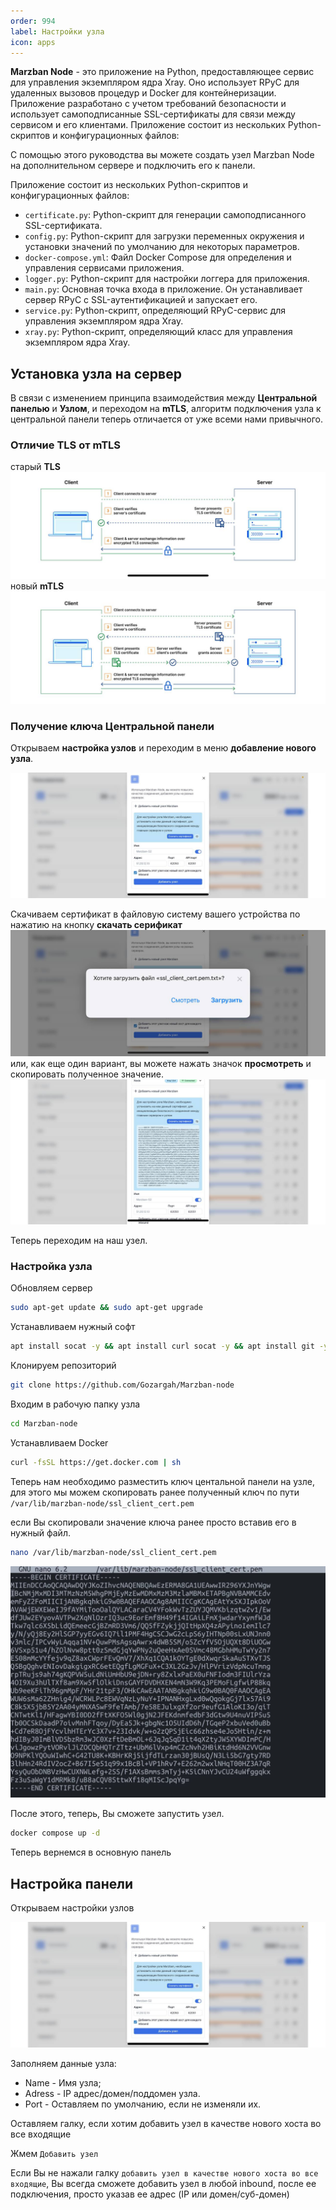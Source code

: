 ```yaml
---
order: 994
label: Настройки узла
icon: apps
---
```


**Marzban Node** - это приложение на Python, предоставляющее сервис для управления экземпляром ядра Xray. Оно использует RPyC для удаленных вызовов процедур и Docker для контейнеризации. Приложение разработано с учетом требований безопасности и использует самоподписанные SSL-сертификаты для связи между сервисом и его клиентами. Приложение состоит из нескольких Python-скриптов и конфигурационных файлов:

С помощью этого руководства вы можете создать узел Marzban Node на дополнительном сервере и подключить его к панели.

Приложение состоит из нескольких Python-скриптов и конфигурационных файлов:

* `certificate.py`: Python-скрипт для генерации самоподписанного SSL-сертификата.
* `config.py`: Python-скрипт для загрузки переменных окружения и установки значений по умолчанию для некоторых параметров.
* `docker-compose.yml`: Файл Docker Compose для определения и управления сервисами приложения.
* `logger.py`: Python-скрипт для настройки логгера для приложения.
* `main.py`: Основная точка входа в приложение. Он устанавливает сервер RPyC с SSL-аутентификацией и запускает его.
* `service.py`: Python-скрипт, определяющий RPyC-сервис для управления экземпляром ядра Xray.
* `xray.py`: Python-скрипт, определяющий класс для управления экземпляром ядра Xray.

## Установка узла на сервер
В связи с изменением принципа взаимодействия между **Центральной панелью** и **Узлом**, и переходом на **mTLS**, алгоритм подключения узла к центральной панели теперь отличается от уже всеми нами привычного.
### Отличие TLS от mTLS 
старый **TLS**
![](/static/tls.jpg)
новый **mTLS**
![](/static/mtls.jpg)
### Получение ключа Центральной панели
Открываем **настройка узлов** и переходим в меню **добавление нового узла**.

![](/static/node3.jpg)

Скачиваем сертификат в файловую систему вашего устройства по нажатию на кнопку **скачать серификат**
![](/static/node1.jpg)
или, как еще один вариант, вы можете нажать значок **просмотреть** и скопировать полученное значение.
![](/static/node5.jpg)

Теперь переходим на наш узел. 

### Настройка узла

Обновляем сервер

```bash
sudo apt-get update && sudo apt-get upgrade
```

Устанавливаем нужный софт

```bash
apt install socat -y && apt install curl socat -y && apt install git -y
```

Клонируем репозиторий

```bash
git clone https://github.com/Gozargah/Marzban-node
```

Входим в рабочую папку узла

```bash
cd Marzban-node
```

Устанавливаем Docker

```bash
curl -fsSL https://get.docker.com | sh
```

Теперь нам необходимо разместить ключ центальной панели на узле, для этого мы можем скопировать ранее полученный ключ по пути `/var/lib/marzban-node/ssl_client_cert.pem`

если Вы скопировали значение ключа ранее просто вставив его в нужный файл.
```bash
nano /var/lib/marzban-node/ssl_client_cert.pem
```

![](/static/node6.jpg)

После этого, теперь, Вы сможете запустить узел.

```bash
docker compose up -d
```

Теперь вернемся в основную панель

## Настройка панели 

Открываем настройки узлов

![](/static/node3.jpg)

Заполняем данные узла:

* Name - Имя узла;
* Adress - IP адрес/домен/поддомен узла.
* Port - Оставляем по умолчанию, если не изменяли их.

Оставляем галку, если хотим добавить узел в качестве нового хоста во все входящие


Жмем `Добавить узел`

Если Вы не нажали галку `добавить узел в качестве нового хоста во все входящие`, Вы всегда сможете добавить узел в любой inbound, после ее подключения, просто указав ее адрес (IP или домен/суб-домен)